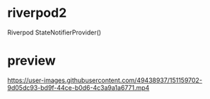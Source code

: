 # riverpod2

Riverpod StateNotifierProvider()

# preview

https://user-images.githubusercontent.com/49438937/151159702-9d05dc93-bd9f-44ce-b0d6-4c3a9a1a6771.mp4

